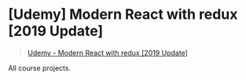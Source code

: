 # [Udemy] Modern React with redux [2019 Update]

> [Udemy - Modern React with redux [2019 Update]](https://www.udemy.com/react-redux/)

All course projects.

